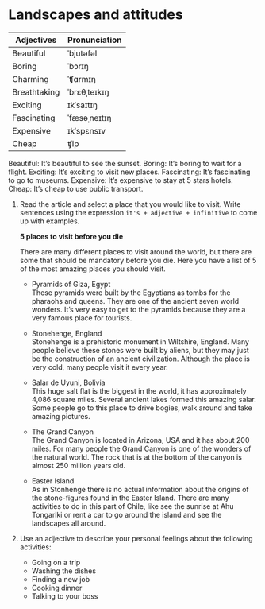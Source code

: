 # Landscapes and attitudes

|Adjectives|Pronunciation|
|-|-|
|Beautiful|ˈbjutəfəl|
|Boring|ˈbɔrɪŋ|
|Charming|ˈʧɑrmɪŋ|
|Breathtaking|ˈbrɛθˌteɪkɪŋ|
|Exciting|ɪkˈsaɪtɪŋ|
|Fascinating|ˈfæsəˌneɪtɪŋ|
|Expensive|ɪkˈspɛnsɪv|
|Cheap|ʧip|

Beautiful: It’s beautiful to see the sunset.
Boring: It’s boring to wait for a flight.
Exciting: It’s exciting to visit new places.
Fascinating: It’s fascinating to go to museums.
Expensive: It’s expensive to stay at 5 stars hotels.
Cheap: It’s cheap to use public transport.

1. Read the article and select a place that you would like to visit. Write sentences using the expression `it's + adjective + infinitive` to come up with examples.

   **5 places to visit before you die**

   There are many different places to visit around the world, but there are some that should be mandatory before you die. Here you have a list of 5 of the most amazing places you should visit.

   - Pyramids of Giza, Egypt  
   These pyramids were built by the Egyptians as tombs for the pharaohs and queens. They are one of the ancient seven world wonders. It’s very easy to get to the pyramids because they are a very famous place for tourists.

   - Stonehenge, England  
   Stonehenge is a prehistoric monument in Wiltshire, England. Many people believe these stones were built by aliens, but they may just be the construction of an ancient civilization. Although the place is very cold, many people visit it every year.

   - Salar de Uyuni, Bolivia  
   This huge salt flat is the biggest in the world, it has approximately 4,086 square miles. Several ancient lakes formed this amazing salar. Some people go to this place to drive bogies, walk around and take amazing pictures.

   - The Grand Canyon  
   The Grand Canyon is located in Arizona, USA and it has about 200 miles. For many people the Grand Canyon is one of the wonders of the natural world. The rock that is at the bottom of the canyon is almost 250 million years old.

   - Easter Island  
   As in Stonhenge there is no actual information about the origins of the stone-figures found in the Easter Island. There are many activities to do in this part of Chile, like see the sunrise at Ahu Tongariki or rent a car to go around the island and see the landscapes all around.

1. Use an adjective to describe your personal feelings about the following activities:
   - Going on a trip
   - Washing the dishes
   - Finding a new job
   - Cooking dinner
   - Talking to your boss
